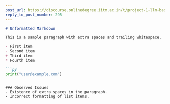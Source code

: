 ```yaml
---
post_url: https://discourse.onlinedegree.iitm.ac.in/t/project-1-llm-based-automation-agent-discussion-thread-tds-jan-2025/164277/297
reply_to_post_number: 295
---
```

```markdown
# Unformatted Markdown

This is a sample paragraph with extra spaces and trailing whitespace.

- First item
- Second item
+ Third item
* Fourth item

```py
print("user@example.com")
```
```

### Observed Issues
- Existence of extra spaces in the paragraph.
- Incorrect formatting of list items.
```